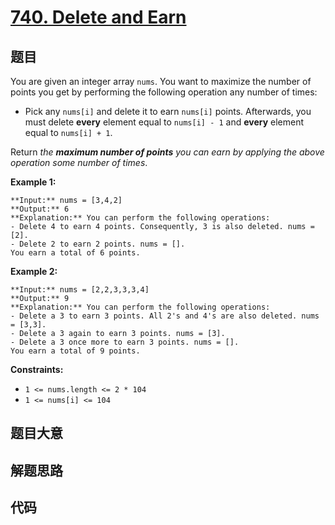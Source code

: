 # [740. Delete and Earn](https://leetcode.com/problems/delete-and-earn)

## 题目

You are given an integer array `nums`. You want to maximize the number of
points you get by performing the following operation any number of times:

  * Pick any `nums[i]` and delete it to earn `nums[i]` points. Afterwards, you must delete **every** element equal to `nums[i] - 1` and **every** element equal to `nums[i] + 1`.

Return _the **maximum number of points** you can earn by applying the above
operation some number of times_.



**Example 1:**

    
    
    **Input:** nums = [3,4,2]
    **Output:** 6
    **Explanation:** You can perform the following operations:
    - Delete 4 to earn 4 points. Consequently, 3 is also deleted. nums = [2].
    - Delete 2 to earn 2 points. nums = [].
    You earn a total of 6 points.
    

**Example 2:**

    
    
    **Input:** nums = [2,2,3,3,3,4]
    **Output:** 9
    **Explanation:** You can perform the following operations:
    - Delete a 3 to earn 3 points. All 2's and 4's are also deleted. nums = [3,3].
    - Delete a 3 again to earn 3 points. nums = [3].
    - Delete a 3 once more to earn 3 points. nums = [].
    You earn a total of 9 points.



**Constraints:**

  * `1 <= nums.length <= 2 * 104`
  * `1 <= nums[i] <= 104`


## 题目大意

## 解题思路

## 代码

```javascript

```
